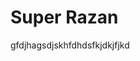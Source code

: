  <!DOCTYPE html>
<html lang="en">
<head>
    <meta charset="UTF-8">
    <meta name="viewport" content="width=device-width, initial-scale=1.0">
    <title>Document</title>
</head>
<body>
    <h1>Super Razan</h1>
    <p>gfdjhagsdjskhfdhdsfkjdkjfjkd</p>
</body>
</html>
